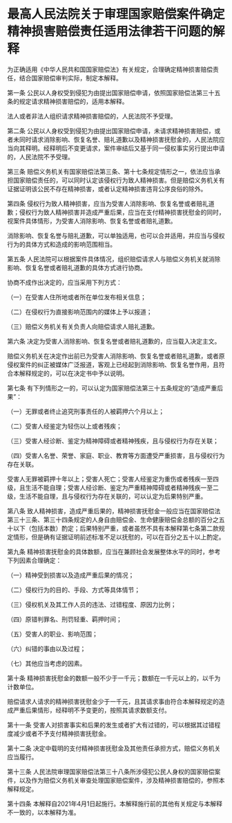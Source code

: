 # 最高人民法院关于审理国家赔偿案件确定精神损害赔偿责任适用法律若干问题的解释



为正确适用《中华人民共和国国家赔偿法》有关规定，合理确定精神损害赔偿责任，结合国家赔偿审判实际，制定本解释。

第一条 公民以人身权受到侵犯为由提出国家赔偿申请，依照国家赔偿法第三十五条的规定请求精神损害赔偿的，适用本解释。

法人或者非法人组织请求精神损害赔偿的，人民法院不予受理。

第二条 公民以人身权受到侵犯为由提出国家赔偿申请，未请求精神损害赔偿，或者未同时请求消除影响、恢复名誉、赔礼道歉以及精神损害抚慰金的，人民法院应当向其释明。经释明后不变更请求，案件审结后又基于同一侵权事实另行提出申请的，人民法院不予受理。

第三条 赔偿义务机关有国家赔偿法第三条、第十七条规定情形之一，依法应当承担国家赔偿责任的，可以同时认定该侵权行为致人精神损害。但是赔偿义务机关有证据证明该公民不存在精神损害，或者认定精神损害违背公序良俗的除外。

第四条 侵权行为致人精神损害，应当为受害人消除影响、恢复名誉或者赔礼道歉；侵权行为致人精神损害并造成严重后果，应当在支付精神损害抚慰金的同时，视案件具体情形，为受害人消除影响、恢复名誉或者赔礼道歉。

消除影响、恢复名誉与赔礼道歉，可以单独适用，也可以合并适用，并应当与侵权行为的具体方式和造成的影响范围相当。

第五条 人民法院可以根据案件具体情况，组织赔偿请求人与赔偿义务机关就消除影响、恢复名誉或者赔礼道歉的具体方式进行协商。

协商不成作出决定的，应当采用下列方式：

（一）在受害人住所地或者所在单位发布相关信息；

（二）在侵权行为直接影响范围内的媒体上予以报道；

（三）赔偿义务机关有关负责人向赔偿请求人赔礼道歉。

第六条 决定为受害人消除影响、恢复名誉或者赔礼道歉的，应当载入决定主文。

赔偿义务机关在决定作出前已为受害人消除影响、恢复名誉或者赔礼道歉，或者原侵权案件的纠正被媒体广泛报道，客观上已经起到消除影响、恢复名誉作用，且符合本解释规定的，可以在决定书中予以说明。

第七条 有下列情形之一的，可以认定为国家赔偿法第三十五条规定的“造成严重后果”：

（一）无罪或者终止追究刑事责任的人被羁押六个月以上；

（二）受害人经鉴定为轻伤以上或者残疾；

（三）受害人经诊断、鉴定为精神障碍或者精神残疾，且与侵权行为存在关联；

（四）受害人名誉、荣誉、家庭、职业、教育等方面遭受严重损害，且与侵权行为存在关联。

受害人无罪被羁押十年以上；受害人死亡；受害人经鉴定为重伤或者残疾一至四级，且生活不能自理；受害人经诊断、鉴定为严重精神障碍或者精神残疾一至二级，生活不能自理，且与侵权行为存在关联的，可以认定为后果特别严重。

第八条 致人精神损害，造成严重后果的，精神损害抚慰金一般应当在国家赔偿法第三十三条、第三十四条规定的人身自由赔偿金、生命健康赔偿金总额的百分之五十以下（包括本数）酌定；后果特别严重，或者虽然不具有本解释第七条第二款规定情形，但是确有证据证明前述标准不足以抚慰的，可以在百分之五十以上酌定。

第九条 精神损害抚慰金的具体数额，应当在兼顾社会发展整体水平的同时，参考下列因素合理确定：

（一）精神受到损害以及造成严重后果的情况；

（二）侵权行为的目的、手段、方式等具体情节；

（三）侵权机关及其工作人员的违法、过错程度、原因力比例；

（四）原错判罪名、刑罚轻重、羁押时间；

（五）受害人的职业、影响范围；

（六）纠错的事由以及过程；

（七）其他应当考虑的因素。

第十条 精神损害抚慰金的数额一般不少于一千元；数额在一千元以上的，以千为计数单位。

赔偿请求人请求的精神损害抚慰金少于一千元，且其请求事由符合本解释规定的造成严重后果情形，经释明不予变更的，按照其请求数额支付。

第十一条 受害人对损害事实和后果的发生或者扩大有过错的，可以根据其过错程度减少或者不予支付精神损害抚慰金。

第十二条 决定中载明的支付精神损害抚慰金及其他责任承担方式，赔偿义务机关应当履行。

第十三条 人民法院审理国家赔偿法第三十八条所涉侵犯公民人身权的国家赔偿案件，以及作为赔偿义务机关审查处理国家赔偿案件，涉及精神损害赔偿的，参照本解释规定。

第十四条 本解释自2021年4月1日起施行。本解释施行前的其他有关规定与本解释不一致的，以本解释为准。